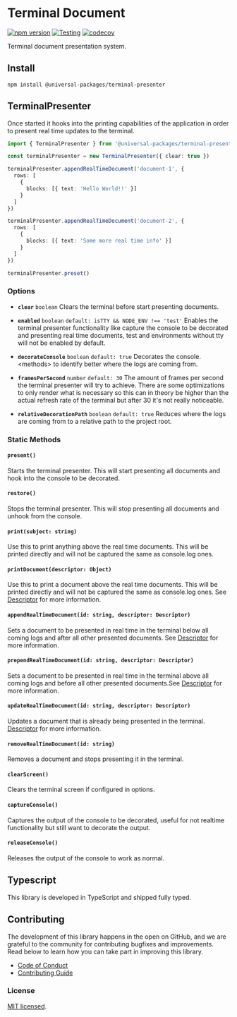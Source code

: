 # Terminal Document

[![npm version](https://badge.fury.io/js/@universal-packages%2Fterminal-presenter.svg)](https://www.npmjs.com/package/@universal-packages/terminal-presenter)
[![Testing](https://github.com/universal-packages/universal-terminal-presenter/actions/workflows/testing.yml/badge.svg)](https://github.com/universal-packages/universal-terminal-presenter/actions/workflows/testing.yml)
[![codecov](https://codecov.io/gh/universal-packages/universal-terminal-presenter/branch/main/graph/badge.svg?token=CXPJSN8IGL)](https://codecov.io/gh/universal-packages/universal-terminal-presenter)

Terminal document presentation system.

## Install

```shell
npm install @universal-packages/terminal-presenter
```

## TerminalPresenter

Once started it hooks into the printing capabilities of the application in order to present real time updates to the terminal.

```typescript
import { TerminalPresenter } from '@universal-packages/terminal-presenter'

const terminalPresenter = new TerminalPresenter({ clear: true })

terminalPresenter.appendRealTimeDocument('document-1', {
  rows: [
    {
      blocks: [{ text: 'Hello World!!' }]
    }
  ]
})

terminalPresenter.appendRealTimeDocument('document-2', {
  rows: [
    {
      blocks: [{ text: 'Some more real time info' }]
    }
  ]
})

terminalPresenter.preset()
```

### Options

- **`clear`** `boolean`
  Clears the terminal before start presenting documents.

- **`enabled`** `boolean` `default: isTTY && NODE_ENV !== 'test'`
  Enables the terminal presenter functionality like capture the console to be decorated and presenting real time documents, test and environments without tty will not be enabled by default.

- **`decorateConsole`** `boolean` `default: true`
  Decorates the console.\<methods\> to identify better where the logs are coming from.

- **`framesPerSecond`** `number` `default: 30`
  The amount of frames per second the terminal presenter will try to achieve. There are some optimizations to only render what is necessary so this can in theory be higher than the actual refresh rate of the terminal but after 30 it's not really noticeable.

- **`relativeDecorationPath`** `boolean` `default: true`
  Reduces where the logs are coming from to a relative path to the project root.

### Static Methods

#### `present()`

Starts the terminal presenter. This will start presenting all documents and hook into the console to be decorated.

#### `restore()`

Stops the terminal presenter. This will stop presenting all documents and unhook from the console.

#### `print(subject: string)`

Use this to print anything above the real time documents. This will be printed directly and will not be captured the same as console.log ones.

#### `printDocument(descriptor: Object)`

Use this to print a document above the real time documents. This will be printed directly and will not be captured the same as console.log ones. See [Descriptor](https://github.com/universal-packages/universal-terminal-document?tab=readme-ov-file#descriptor) for more information.

#### `appendRealTimeDocument(id: string, descriptor: Descriptor)`

Sets a document to be presented in real time in the terminal below all coming logs and after all other presented documents. See [Descriptor](https://github.com/universal-packages/universal-terminal-document?tab=readme-ov-file#descriptor) for more information.

#### `prependRealTimeDocument(id: string, descriptor: Descriptor)`

Sets a document to be presented in real time in the terminal above all coming logs and before all other presented documents.See [Descriptor](https://github.com/universal-packages/universal-terminal-document?tab=readme-ov-file#descriptor) for more information.

#### `updateRealTimeDocument(id: string, descriptor: Descriptor)`

Updates a document that is already being presented in the terminal. [Descriptor](https://github.com/universal-packages/universal-terminal-document?tab=readme-ov-file#descriptor) for more information.

#### `removeRealTimeDocument(id: string)`

Removes a document and stops presenting it in the terminal.

#### `clearScreen()`

Clears the terminal screen if configured in options.

#### `captureConsole()`

Captures the output of the console to be decorated, useful for not realtime functionality but still want to decorate the output.

#### `releaseConsole()`

Releases the output of the console to work as normal.

## Typescript

This library is developed in TypeScript and shipped fully typed.

## Contributing

The development of this library happens in the open on GitHub, and we are grateful to the community for contributing bugfixes and improvements. Read below to learn how you can take part in improving this library.

- [Code of Conduct](./CODE_OF_CONDUCT.md)
- [Contributing Guide](./CONTRIBUTING.md)

### License

[MIT licensed](./LICENSE).
